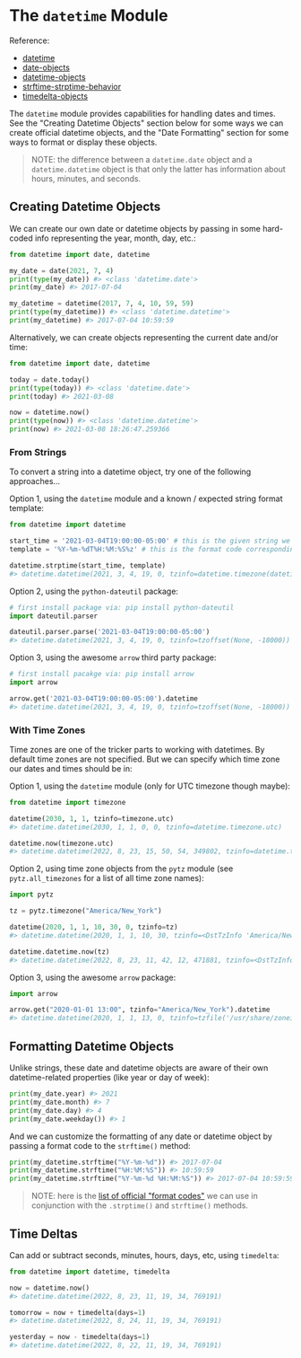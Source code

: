 # The `datetime` Module

Reference:

  + [datetime](https://docs.python.org/3/library/datetime.html)
  + [date-objects](https://docs.python.org/3/library/datetime.html#date-objects)
  + [datetime-objects](https://docs.python.org/3/library/datetime.html#datetime-objects)
  + [strftime-strptime-behavior](https://docs.python.org/3/library/datetime.html#strftime-strptime-behavior)
  + [timedelta-objects](https://docs.python.org/3/library/datetime.html#timedelta-objects)

The `datetime` module provides capabilities for handling dates and times. See the "Creating Datetime Objects" section below for some ways we can create official datetime objects, and the "Date Formatting" section for some ways to format or display these objects.

> NOTE: the difference between a `datetime.date` object and a `datetime.datetime` object is that only the latter has information about hours, minutes, and seconds.

## Creating Datetime Objects

We can create our own date or datetime objects by passing in some hard-coded info representing the year, month, day, etc.:

```py
from datetime import date, datetime

my_date = date(2021, 7, 4) 
print(type(my_date)) #> <class 'datetime.date'>
print(my_date) #> 2017-07-04

my_datetime = datetime(2017, 7, 4, 10, 59, 59)
print(type(my_datetime)) #> <class 'datetime.datetime'>
print(my_datetime) #> 2017-07-04 10:59:59
```

Alternatively, we can create objects representing the current date and/or time:

```py
from datetime import date, datetime

today = date.today()
print(type(today)) #> <class 'datetime.date'>
print(today) #> 2021-03-08

now = datetime.now()
print(type(now)) #> <class 'datetime.datetime'>
print(now) #> 2021-03-08 18:26:47.259366
```

### From Strings

To convert a string into a datetime object, try one of the following approaches...

Option 1, using the `datetime` module and a known / expected string format template:

```py
from datetime import datetime

start_time = '2021-03-04T19:00:00-05:00' # this is the given string we want to parse
template = '%Y-%m-%dT%H:%M:%S%z' # this is the format code corresponding with the given string we want to parse

datetime.strptime(start_time, template)
#> datetime.datetime(2021, 3, 4, 19, 0, tzinfo=datetime.timezone(datetime.timedelta(days=-1, seconds=68400)))
```

Option 2, using the `python-dateutil` package:

```py
# first install package via: pip install python-dateutil 
import dateutil.parser

dateutil.parser.parse('2021-03-04T19:00:00-05:00')
#> datetime.datetime(2021, 3, 4, 19, 0, tzinfo=tzoffset(None, -18000))
```

Option 3, using the awesome `arrow` third party package:

```py
# first install pacakge via: pip install arrow
import arrow

arrow.get('2021-03-04T19:00:00-05:00').datetime
#> datetime.datetime(2021, 3, 4, 19, 0, tzinfo=tzoffset(None, -18000))
```

### With Time Zones

Time zones are one of the tricker parts to working with datetimes. By default time zones are not specified. But we can specify which time zone our dates and times should be in:

Option 1, using the `datetime` module (only for UTC timezone though maybe):

```py
from datetime import timezone

datetime(2030, 1, 1, tzinfo=timezone.utc)
#> datetime.datetime(2030, 1, 1, 0, 0, tzinfo=datetime.timezone.utc)

datetime.now(timezone.utc)
#> datetime.datetime(2022, 8, 23, 15, 50, 54, 349802, tzinfo=datetime.timezone.utc)
```

Option 2, using time zone objects from the `pytz` module (see `pytz.all_timezones` for a list of all time zone names):

```py
import pytz 

tz = pytz.timezone("America/New_York")

datetime(2020, 1, 1, 10, 30, 0, tzinfo=tz)
#> datetime.datetime(2020, 1, 1, 10, 30, tzinfo=<DstTzInfo 'America/New_York' LMT-1 day, 19:04:00 STD>)

datetime.datetime.now(tz)
#> datetime.datetime(2022, 8, 23, 11, 42, 12, 471881, tzinfo=<DstTzInfo 'America/New_York' EDT-1 day, 20:00:00 DST>)
```


Option 3, using the awesome `arrow` package:

```py
import arrow

arrow.get("2020-01-01 13:00", tzinfo="America/New_York").datetime
#> datetime.datetime(2020, 1, 1, 13, 0, tzinfo=tzfile('/usr/share/zoneinfo/America/New_York'))
```



## Formatting Datetime Objects

Unlike strings, these date and datetime objects are aware of their own datetime-related properties (like year or day of week):

```py
print(my_date.year) #> 2021
print(my_date.month) #> 7
print(my_date.day) #> 4
print(my_date.weekday()) #> 1
```

And we can customize the formatting of any date or datetime object by passing a format code to the `strftime()` method:

```py
print(my_datetime.strftime("%Y-%m-%d")) #> 2017-07-04
print(my_datetime.strftime("%H:%M:%S")) #> 10:59:59
print(my_datetime.strftime("%Y-%m-%d %H:%M:%S")) #> 2017-07-04 10:59:59
```

> NOTE: here is the [list of official "format codes"](https://docs.python.org/3/library/datetime.html#strftime-and-strptime-format-codes) we can use in conjunction with the `.strptime()` and `strftime()` methods.

## Time Deltas

Can add or subtract seconds, minutes, hours, days, etc, using `timedelta`:

```py
from datetime import datetime, timedelta

now = datetime.now()
#> datetime.datetime(2022, 8, 23, 11, 19, 34, 769191)

tomorrow = now + timedelta(days=1)
#> datetime.datetime(2022, 8, 24, 11, 19, 34, 769191)

yesterday = now - timedelta(days=1)
#> datetime.datetime(2022, 8, 22, 11, 19, 34, 769191)
```





